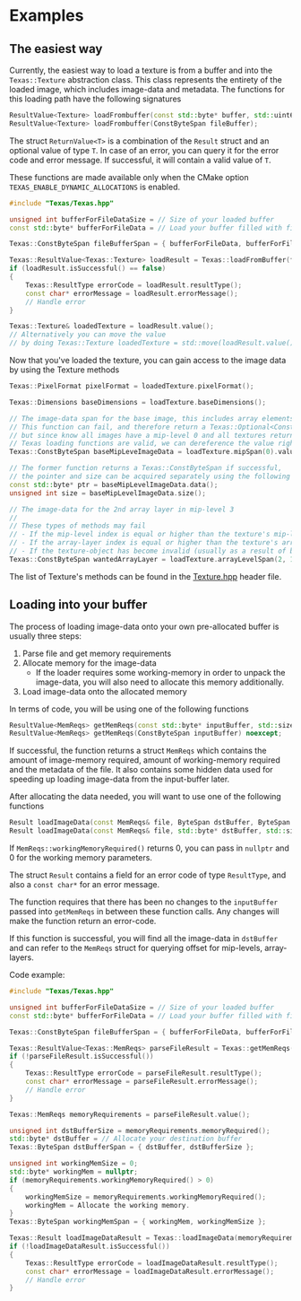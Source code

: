 # Examples
## The easiest way
Currently, the easiest way to load a texture is from a buffer and into the `Texas::Texture` abstraction class. This class represents the entirety of the loaded image, which includes image-data and metadata. The functions for this loading path have the following signatures
```cpp
ResultValue<Texture> loadFrombuffer(const std::byte* buffer, std::uint64_t bufferSize);
ResultValue<Texture> loadFrombuffer(ConstByteSpan fileBuffer);
```
The struct `ReturnValue<T>` is a combination of the `Result` struct and an optional value of type `T`. In case of an error, you can query it for the error code and error message. If successful, it will contain a valid value of `T`.

These functions are made available only when the CMake option `TEXAS_ENABLE_DYNAMIC_ALLOCATIONS` is enabled.
```cpp
#include "Texas/Texas.hpp"

unsigned int bufferForFileDataSize = // Size of your loaded buffer
const std::byte* bufferForFileData = // Load your buffer filled with file data

Texas::ConstByteSpan fileBufferSpan = { bufferForFileData, bufferForFileDataSize };

Texas::ResultValue<Texas::Texture> loadResult = Texas::loadFromBuffer(fileBufferSpan);
if (loadResult.isSuccessful() == false)
{
    Texas::ResultType errorCode = loadResult.resultType();
    const char* errorMessage = loadResult.errorMessage();
    // Handle error
}

Texas::Texture& loadedTexture = loadResult.value();
// Alternatively you can move the value
// by doing Texas::Texture loadedTexture = std::move(loadResult.value());
```
Now that you've loaded the texture, you can gain access to the image data by using the Texture methods
```cpp
Texas::PixelFormat pixelFormat = loadedTexture.pixelFormat();

Texas::Dimensions baseDimensions = loadTexture.baseDimensions();

// The image-data span for the base image, this includes array elements.
// This function can fail, and therefore return a Texas::Optional<ConstByteSpan>
// but since know all images have a mip-level 0 and all textures returned from
// Texas loading functions are valid, we can dereference the value right away.
Texas::ConstByteSpan baseMipLeveImageData = loadTexture.mipSpan(0).value();

// The former function returns a Texas::ConstByteSpan if successful,
// the pointer and size can be acquired separately using the following
const std::byte* ptr = baseMipLevelImageData.data();
unsigned int size = baseMipLevelImageData.size();

// The image-data for the 2nd array layer in mip-level 3
//
// These types of methods may fail 
// - If the mip-level index is equal or higher than the texture's mip-level count, 
// - If the array-layer index is equal or higher than the texture's array-layer count.
// - If the texture-object has become invalid (usually as a result of being moved from) 
Texas::ConstByteSpan wantedArrayLayer = loadTexture.arrayLevelSpan(2, 1).value();
```
The list of Texture's methods can be found in the [Texture.hpp](https://github.com/Didgy74/Texas/blob/development/include/Texas/Texture.hpp) header file.

## Loading into your buffer
The process of loading image-data onto your own pre-allocated buffer is usually three steps:
 1. Parse file and get memory requirements
 2. Allocate memory for the image-data
	 - If the loader requires some working-memory in order to unpack the image-data, you will also need to allocate this memory additionally.
3. Load image-data onto the allocated memory

In terms of code, you will be using one of the following functions
```cpp
ResultValue<MemReqs> getMemReqs(const std::byte* inputBuffer, std::size_t bufferSize) noexcept;
ResultValue<MemReqs> getMemReqs(ConstByteSpan inputBuffer) noexcept;
```
If successful, the function returns a struct `MemReqs` which contains the amount of image-memory required, amount of working-memory required and the metadata of the file. It also contains some hidden data used for speeding up loading image-data from the input-buffer later.

After allocating the data needed, you will want to use one of the following functions
```cpp
Result loadImageData(const MemReqs& file, ByteSpan dstBuffer, ByteSpan workingMemory) noexcept;
Result loadImageData(const MemReqs& file, std::byte* dstBuffer, std::size_t dstBufferSize, std::byte* workingMemory, std::size_t workingMemorySize) noexcept;
```
If `MemReqs::workingMemoryRequired()` returns 0, you can pass in `nullptr` and 0 for the working memory parameters.

The struct `Result` contains a field for an error code of type `ResultType`, and also a `const char*` for an error message.

The function requires that there has been no changes to the `inputBuffer`  passed into `getMemReqs` in between these function calls. Any changes will make the function return an error-code.

If this function is successful, you will find all the image-data in `dstBuffer` and can refer to the `MemReqs` struct for querying offset for mip-levels, array-layers.

Code example:
```cpp
#include "Texas/Texas.hpp"

unsigned int bufferForFileDataSize = // Size of your loaded buffer
const std::byte* bufferForFileData = // Load your buffer filled with file data

Texas::ConstByteSpan fileBufferSpan = { bufferForFileData, bufferForFileDataSize };

Texas::ResultValue<Texas::MemReqs> parseFileResult = Texas::getMemReqs(fileBufferSpan);
if (!parseFileResult.isSuccessful())
{
    Texas::ResultType errorCode = parseFileResult.resultType();
    const char* errorMessage = parseFileResult.errorMessage();
    // Handle error
}

Texas::MemReqs memoryRequirements = parseFileResult.value();

unsigned int dstBufferSize = memoryRequirements.memoryRequired();
std::byte* dstBuffer = // Allocate your destination buffer
Texas::ByteSpan dstBufferSpan = { dstBuffer, dstBufferSize };

unsigned int workingMemSize = 0;
std::byte* workingMem = nullptr;
if (memoryRequirements.workingMemoryRequired() > 0)
{
    workingMemSize = memoryRequirements.workingMemoryRequired();
    workingMem = Allocate the working memory.
}
Texas::ByteSpan workingMemSpan = { workingMem, workingMemSize };

Texas::Result loadImageDataResult = Texas::loadImageData(memoryRequirements, dstBufferSpan, workingMemSpan);
if (!loadImageDataResult.isSuccessful())
{
    Texas::ResultType errorCode = loadImageDataResult.resultType();
    const char* errorMessage = loadImageDataResult.errorMessage();
    // Handle error
}
```
